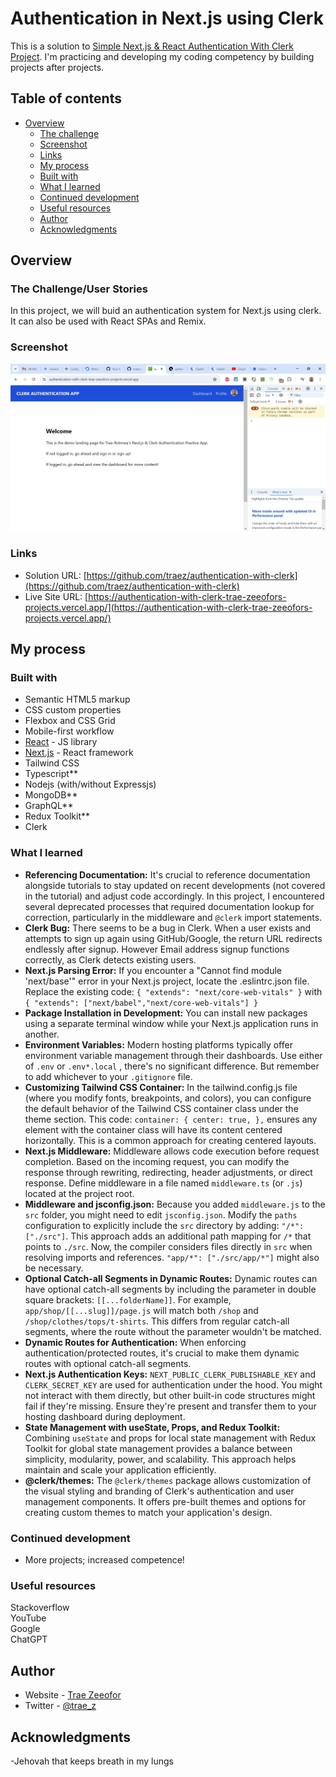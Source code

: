 # Authentication in Next.js using Clerk

This is a solution to [Simple Next.js & React Authentication With Clerk Project](https://www.youtube.com/watch?v=RHFmsoiVtKE). I'm practicing and developing my coding competency by building projects after projects.

## Table of contents

- [Overview](#overview)
  - [The challenge](#the-challenge)
  - [Screenshot](#screenshot)
  - [Links](#links)
  - [My process](#my-process)
  - [Built with](#built-with)
  - [What I learned](#what-i-learned)
  - [Continued development](#continued-development)
  - [Useful resources](#useful-resources)
  - [Author](#author)
  - [Acknowledgments](#acknowledgments)

## Overview

### The Challenge/User Stories

In this project, we will buid an authentication system for Next.js using clerk. It can also be used with React SPAs and Remix.

### Screenshot

![](public/screenshot-desktop.png)

### Links

- Solution URL: [https://github.com/traez/authentication-with-clerk](https://github.com/traez/authentication-with-clerk)
- Live Site URL: [https://authentication-with-clerk-trae-zeeofors-projects.vercel.app/](https://authentication-with-clerk-trae-zeeofors-projects.vercel.app/)

## My process

### Built with

- Semantic HTML5 markup
- CSS custom properties
- Flexbox and CSS Grid
- Mobile-first workflow
- [React](https://reactjs.org/) - JS library
- [Next.js](https://nextjs.org/) - React framework
- Tailwind CSS
- Typescript**
- Nodejs (with/without Expressjs)
- MongoDB**  
- GraphQL**    
- Redux Toolkit**  
- Clerk   

### What I learned
  
- **Referencing Documentation:** It's crucial to reference documentation alongside tutorials to stay updated on recent developments (not covered in the tutorial) and adjust code accordingly. In this project, I encountered several deprecated processes that required documentation lookup for correction, particularly in the middleware and `@clerk` import statements.  
- **Clerk Bug:** There seems to be a bug in Clerk. When a user exists and attempts to sign up again using GitHub/Google, the return URL redirects endlessly after signup. However Email address signup functions correctly, as Clerk detects existing users.
- **Next.js Parsing Error:** If you encounter a "Cannot find module 'next/base'" error in your Next.js project, locate the .eslintrc.json file. Replace the existing code: `{ "extends": "next/core-web-vitals" }` with `{ "extends": ["next/babel","next/core-web-vitals"] }`  
- **Package Installation in Development:** You can install new packages using a separate terminal window while your Next.js application runs in another.  
- **Environment Variables:** Modern hosting platforms typically offer environment variable management through their dashboards. Use either of `.env` or `.env*.local` , there's no significant difference. But remember to add whichever to your `.gitignore` file.  
- **Customizing Tailwind CSS Container:** In the tailwind.config.js file (where you modify fonts, breakpoints, and colors), you can configure the default behavior of the Tailwind CSS container class under the theme section. This code: `container: { center: true, },` ensures any element with the container class will have its content centered horizontally. This is a common approach for creating centered layouts.  
- **Next.js Middleware:** Middleware allows code execution before request completion. Based on the incoming request, you can modify the response through rewriting, redirecting, header adjustments, or direct response. Define middleware in a file named `middleware.ts` (or `.js`) located at the project root.  
- **Middleware and jsconfig.json:** Because you added `middleware.js` to the `src` folder, you might need to edit `jsconfig.json`. Modify the `paths` configuration to explicitly include the `src` directory by adding: `"/*": ["./src"]`. This approach adds an additional path mapping for `/*` that points to `./src`. Now, the compiler considers files directly in `src` when resolving imports and references. `"app/*": ["./src/app/*"]` might also be necessary.  
- **Optional Catch-all Segments in Dynamic Routes:** Dynamic routes can have optional catch-all segments by including the parameter in double square brackets: `[[...folderName]]`. For example, `app/shop/[[...slug]]/page.js` will match both `/shop` and `/shop/clothes/tops/t-shirts`. This differs from regular catch-all segments, where the route without the parameter wouldn't be matched.  
- **Dynamic Routes for Authentication:** When enforcing authentication/protected routes, it's crucial to make them dynamic routes with optional catch-all segments.  
- **Next.js Authentication Keys:** `NEXT_PUBLIC_CLERK_PUBLISHABLE_KEY` and `CLERK_SECRET_KEY` are used for authentication under the hood. You might not interact with them directly, but other built-in code structures might fail if they're missing. Ensure they're present and transfer them to your hosting dashboard during deployment.  
- **State Management with useState, Props, and Redux Toolkit:** Combining `useState` and props for local state management with Redux Toolkit for global state management provides a balance between simplicity, modularity, power, and scalability. This approach helps maintain and scale your application efficiently.  
- **@clerk/themes:** The `@clerk/themes` package allows customization of the visual styling and branding of Clerk's authentication and user management components. It offers pre-built themes and options for creating custom themes to match your application's design.   

### Continued development

- More projects; increased competence!

### Useful resources

Stackoverflow  
YouTube  
Google  
ChatGPT

## Author

- Website - [Trae Zeeofor](https://github.com/traez)
- Twitter - [@trae_z](https://twitter.com/trae_z)

## Acknowledgments

-Jehovah that keeps breath in my lungs
